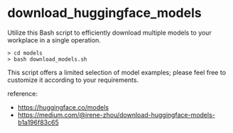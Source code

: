 # download_huggingface_models

Utilize this Bash script to efficiently download multiple models to your workplace in a single operation.

```
> cd models
> bash download_models.sh
```

This script offers a limited selection of model examples; please feel free to customize it according to your requirements.

reference: 
- https://huggingface.co/models 
- https://medium.com/@irene-zhou/download-huggingface-models-b1a196f83c65
